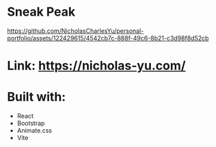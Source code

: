 # Sneak Peak

https://github.com/NicholasCharlesYu/personal-portfolio/assets/122429615/4542cb7c-888f-49c6-8b21-c3d98f8d52cb

# Link: https://nicholas-yu.com/

# Built with:
- React
- Bootstrap
- Animate.css
- Vite

